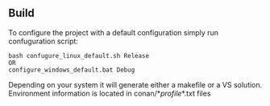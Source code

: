 ## Build
To configure the project with a default configuration simply run confuguration script: 

```
bash confugure_linux_default.sh Release
OR
configure_windows_default.bat Debug
```
Depending on your system it will generate either a makefile or a VS solution.
Environment information is located in conan/\*_profile_\*.txt files
